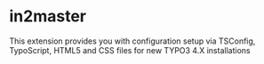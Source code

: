 in2master
=========

This extension provides you with configuration setup via TSConfig, TypoScript, HTML5 and CSS files for new TYPO3 4.X installations